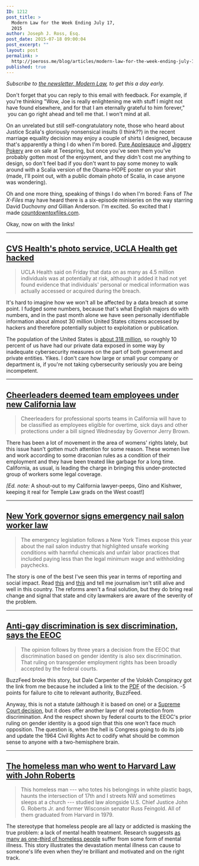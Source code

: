 ```yaml
---
ID: 1212
post_title: >
  Modern Law for the Week Ending July 17,
  2015
author: Joseph J. Ross, Esq.
post_date: 2015-07-18 09:00:04
post_excerpt: ""
layout: post
permalink: >
  http://joeross.me/blog/articles/modern-law-for-the-week-ending-july-17-2015/
published: true
---
```

*Subscribe to [the newsletter, Modern Law](http://joeross.me/newsletter/), to get this a day early.*

Don't forget that you can reply to this email with feedback. For example, if you're thinking "Wow, Joe is really enlightening me with stuff I might not have found elsewhere, and for that I am eternally grateful to him forever,"  you can go right ahead and tell me that. I won't mind at all.

On an unrelated but still self-congratulatory note, those who heard about Justice Scalia's gloriously nonsensical insults (I think??) in the recent marriage equality decision may enjoy a couple of shirts I designed, because that's apparently a thing I do when I'm bored. <a href="http://teespring.com/pureapplesauce" data-cke-saved-href="http://teespring.com/pureapplesauce">Pure Applesauce</a> and <a href="http://teespring.com/jiggerypokery" data-cke-saved-href="http://teespring.com/jiggerypokery">Jiggery Pokery</a> are on sale at Teespring, but once you've seen them you've probably gotten most of the enjoyment, and they didn't cost me anything to design, so don't feel bad if you don't want to pay some money to walk around with a Scalia version of the Obama-HOPE poster on your shirt (made, I'll point out, with a public domain photo of Scalia, in case anyone was wondering).

Oh and one more thing, speaking of things I do when I'm bored: Fans of <em>The X-Files</em> may have heard there is a six-episode miniseries on the way starring David Duchovny <em>and</em> Gillian Anderson. I'm excited. So excited that I made <a href="http://countdowntoxfiles.com/" data-cke-saved-href="http://countdowntoxfiles.com/">countdowntoxfiles.com</a>.

Okay, now on with the links!<!--more-->



<hr />

<h2><a href="http://www.reuters.com/article/2015/07/17/us-ucla-health-cyberattack-idUSKCN0PR1ZW20150717" data-cke-saved-href="http://www.reuters.com/article/2015/07/17/us-ucla-health-cyberattack-idUSKCN0PR1ZW20150717">CVS Health's photo service, UCLA Health get hacked</a></h2>
<blockquote>UCLA Health said on Friday that data on as many as 4.5 million individuals was at potentially at risk, although it added it had not yet found evidence that individuals' personal or medical information was actually accessed or acquired during the breach.</blockquote>
It's hard to imagine how we won't all be affected by a data breach at some point. I fudged some numbers, because that's what English majors do with numbers, and in the past month alone we have seen personally identifiable information about almost 30 million United States citizens accessed by hackers and therefore potentially subject to exploitation or publication.

The population of the United States is <a href="https://www.google.com/search?q=population+of+usa&amp;oq=population+of+us&amp;aqs=chrome.0.0j69i57j0l4.6627j0j7&amp;sourceid=chrome&amp;es_sm=93&amp;ie=UTF-8" data-cke-saved-href="https://www.google.com/search?q=population+of+usa&amp;oq=population+of+us&amp;aqs=chrome.0.0j69i57j0l4.6627j0j7&amp;sourceid=chrome&amp;es_sm=93&amp;ie=UTF-8">about 318 million</a>, so roughly 10 percent of us have had our private data exposed in some way by inadequate cybersecurity measures on the part of both government and private entities. Yikes. I don't care how large or small your company or department is, if you're not taking cybersecurity seriously you are being incompetent.

<hr />

<h2><a href="http://www.reuters.com/article/2015/07/15/usa-california-cheerleaders-idUSL2N0ZV36A20150715" data-cke-saved-href="http://www.reuters.com/article/2015/07/15/usa-california-cheerleaders-idUSL2N0ZV36A20150715">Cheerleaders deemed team employees under new California law</a></h2>
<blockquote>Cheerleaders for professional sports teams in California will have to be classified as employees eligible for overtime, sick days and other protections under a bill signed Wednesday by Governor Jerry Brown.</blockquote>
There has been a lot of movement in the area of womens' rights lately, but this issue hasn't gotten much attention for some reason. These women live and work according to some draconian rules as a condition of their employment and they have been treated like garbage for a long time. California, as usual, is leading the charge in bringing this under-protected group of workers some legal coverage.

<em>[Ed. note: </em>A shout-out to my California lawyer-peeps, Gino and Kishwer, keeping it real for Temple Law grads on the West coast!]

<hr />

<h2><a href="http://www.reuters.com/article/2015/07/17/usa-new-york-nail-salons-idUSL2N0ZX0O820150717" data-cke-saved-href="http://www.reuters.com/article/2015/07/17/usa-new-york-nail-salons-idUSL2N0ZX0O820150717">New York governor signs emergency nail salon worker law</a></h2>
<blockquote>The emergency legislation follows a New York Times expose this year about the nail salon industry that highlighted unsafe working conditions with harmful chemicals and unfair labor practices that included paying less than the legal minimum wage and withholding paychecks.</blockquote>
The story is one of the best I've seen this year in terms of reporting and social impact. Read <a href="http://www.nytimes.com/2015/05/10/nyregion/at-nail-salons-in-nyc-manicurists-are-underpaid-and-unprotected.html" data-cke-saved-href="http://www.nytimes.com/2015/05/10/nyregion/at-nail-salons-in-nyc-manicurists-are-underpaid-and-unprotected.html">this</a> and <a href="http://www.nytimes.com/2015/05/11/nyregion/nail-salon-workers-in-nyc-face-hazardous-chemicals.html" data-cke-saved-href="http://www.nytimes.com/2015/05/11/nyregion/nail-salon-workers-in-nyc-face-hazardous-chemicals.html">this</a> and tell me journalism isn't still alive and well in this country. The reforms aren't a final solution, but they do bring real change and signal that state and city lawmakers are aware of the severity of the problem.

<hr />

<h2><a href="https://www.washingtonpost.com/news/volokh-conspiracy/wp/2015/07/16/anti-gay-discrimination-is-sex-discrimination-says-the-eeoc/" data-cke-saved-href="https://www.washingtonpost.com/news/volokh-conspiracy/wp/2015/07/16/anti-gay-discrimination-is-sex-discrimination-says-the-eeoc/">Anti-gay discrimination is sex discrimination, says the EEOC</a></h2>
<blockquote>The opinion follows by three years a decision from the EEOC that discrimination based on gender identity is also sex discrimination. That ruling on transgender employment rights has been broadly accepted by the federal courts.</blockquote>
BuzzFeed broke this story, but Dale Carpenter of the Volokh Conspiracy got the link from me because he included a link to the <a href="http://www.washingtonblade.com/content/files/2015/07/EEOC-gay-Title-VII-decision.pdf" data-cke-saved-href="http://www.washingtonblade.com/content/files/2015/07/EEOC-gay-Title-VII-decision.pdf">PDF</a> of the decision. -5 points for failure to cite to relevant authority, BuzzFeed.

Anyway, this is not a statute (although it is based on one) or a <a href="http://www.scotusblog.com/case-files/cases/obergefell-v-hodges/" data-cke-saved-href="http://www.scotusblog.com/case-files/cases/obergefell-v-hodges/">Supreme Court decision</a>, but it does offer another layer of real protection from discrimination. And the respect shown by federal courts to the EEOC's prior ruling on gender identity is a good sign that this one won't face much opposition. The question is, when the hell is Congress going to do its job and update the 1964 Civil Rights Act to codify what should be common sense to anyone with a two-hemisphere brain.

<hr />

<h2><a href="http://www.washingtonpost.com/local/social-issues/the-homeless-man-who-graduated-from-harvard-law-school-with-chief-justice-john-roberts/2015/07/13/63257b5c-20ca-11e5-bf41-c23f5d3face1/_story.html" data-cke-saved-href="http://www.washingtonpost.com/local/social-issues/the-homeless-man-who-graduated-from-harvard-law-school-with-chief-justice-john-roberts/2015/07/13/63257b5c-20ca-11e5-bf41-c23f5d3face1\_story.html">The homeless man who went to Harvard Law with John Roberts</a></h2>
<blockquote>This homeless man --- who totes his belongings in white plastic bags, haunts the intersection of 17th and I streets NW and sometimes sleeps at a church --- studied law alongside U.S. Chief Justice John G. Roberts Jr. and former Wisconsin senator Russ Feingold. All of them graduated from Harvard in 1979.</blockquote>
The stereotype that homeless people are all lazy or addicted is masking the true problem: a lack of mental health treatment. Research suggessts <a href="https://www.google.com/search?q=mental+illness+homeless&amp;oq=mental+illness+hom&amp;aqs=chrome.1.69i57j0l5.6825j0j4&amp;sourceid=chrome&amp;es_sm=0&amp;ie=UTF-8" data-cke-saved-href="https://www.google.com/search?q=mental+illness+homeless&amp;oq=mental+illness+hom&amp;aqs=chrome.1.69i57j0l5.6825j0j4&amp;sourceid=chrome&amp;es_sm=0&amp;ie=UTF-8">as many as one-third of homeless people</a> suffer from some form of mental illness. This story illustrates the devastation mental illness can cause to someone's life even when they're brilliant and motivated and on the right track.